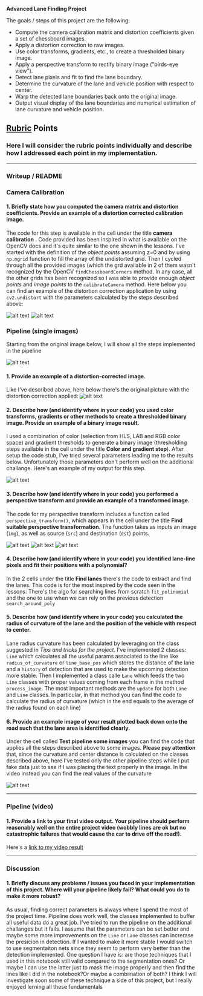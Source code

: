 **Advanced Lane Finding Project**

The goals / steps of this project are the following:

* Compute the camera calibration matrix and distortion coefficients given a set of chessboard images.
* Apply a distortion correction to raw images.
* Use color transforms, gradients, etc., to create a thresholded binary image.
* Apply a perspective transform to rectify binary image ("birds-eye view").
* Detect lane pixels and fit to find the lane boundary.
* Determine the curvature of the lane and vehicle position with respect to center.
* Warp the detected lane boundaries back onto the original image.
* Output visual display of the lane boundaries and numerical estimation of lane curvature and vehicle position.

[//]: # (Image References)

[image0]: ./camera_cal/calibration1.jpg "Original"
[image1]: ./output_images/undistort_0.png "Undistorted"
[image2]: ./test_images/test1.jpg "Original Image of road"
[image7]: ./output_images/undistort_road_0.png "Undistorted Image of road"
[image8]: ./output_images/color_grad_road_1.png "Binary Image of road from gradient and color filtering "
[image9]: ./output_images/orig_road_0.png "Undistorted Image of road"
[image10]: ./output_images/orig_road_lines0.png "Lines overlay on undistorted image"
[image11]: ./output_images/orig_road_warped0.png "warped image"
[image12]: ./output_images/complete_pipeline_road_0.png "Complete pipeline Example (radius calculation here is fake..check the video)"

[video1]: ./test_videos_output/project_video.mp4 "Video"

## [Rubric](https://review.udacity.com/#!/rubrics/571/view) Points

### Here I will consider the rubric points individually and describe how I addressed each point in my implementation.  

---

### Writeup / README


### Camera Calibration

#### 1. Briefly state how you computed the camera matrix and distortion coefficients. Provide an example of a distortion corrected calibration image.

The code for this step is available in the cell under the title **camera calibration** . Code provided has been inspired in what is available on the OpenCV docs and it's quite similar to the one shown in the lessons. I've started with the definition of the *object points* assuming z=0 and by using `np.mgrid` function to fill the array of the undistorted grid. Then I cycled through all the provided images (which the grd available in 2 of them wasn't recognized by the OpenCV `findChessboardCorners` method. In any case, all the other grids has been recognized so I was able to provide enough *object points* and *image points* to the `calibrateCamera` method. Here below you can find an example of the distortion correction application by using `cv2.undistort` with the parameters calculated by the steps described above:

![alt text][image0]
![alt text][image1]

### Pipeline (single images)

Starting from the original image below, I will show all the steps implemented in the pipeline

![alt text][image2]

#### 1. Provide an example of a distortion-corrected image.

Like I've described above, here below there's the original picture with the distortion correction applied:
![alt text][image7]

#### 2. Describe how (and identify where in your code) you used color transforms, gradients or other methods to create a thresholded binary image.  Provide an example of a binary image result.

I used a combination of color (selection from HLS, LAB and RGB color space) and gradient thresholds to generate a binary image (thresholding steps available in the cell under the title **Color and gradient step**).  After setup the code stub, I've tried several parameters leading me to the results below. Unfortunately those parameters don't perform well on the additional challange. Here's an example of my output for this step.

![alt text][image8]

#### 3. Describe how (and identify where in your code) you performed a perspective transform and provide an example of a transformed image.

The code for my perspective transform includes a function called `perspective_transform()`, which appears in the cell under the title **Find suitable perspective transformation**.  The function takes as inputs an image (`img`), as well as source (`src`) and destination (`dst`) points.  

![alt text][image9]
![alt text][image10]
![alt text][image11]

#### 4. Describe how (and identify where in your code) you identified lane-line pixels and fit their positions with a polynomial?

In the 2 cells under the title **Find lanes** there's the code to extract and find the lanes. This code is for the most inspired by the code seen in the lessons: There's the algo for searching lines from scratch `fit_polinomial` and the one to use when we can rely on the previous detection `search_around_poly`


#### 5. Describe how (and identify where in your code) you calculated the radius of curvature of the lane and the position of the vehicle with respect to center.

Lane radius curvature has been calculated by leveraging on the class suggested in *Tips and tricks for the project*. I've implemented 2 classes: `Line` which calculates all the useful params associated to the line like `radius_of_curvature` or `line_base_pos` which stores the distance of the lane and a `history` of detection that are used to make the upcoming detection more stable. Then I implemented a class calle `Lane` which feeds the two `Line` classes with proper values coming from each frame in the method `process_image`. The most important methods are the `update` for both `Lane` and `Line` classes. In particular, in that method you can find the code to calculate the radius of curvature (which in the end equals to the average of the radius found on each line)

#### 6. Provide an example image of your result plotted back down onto the road such that the lane area is identified clearly.

Under the cell called **Test pipeline  some images** you can find the code that applies all the steps described above to some images. **Please pay attention** that, since the curvature and center distance is calculated on the classes described above, here I've tested only the other pipeline steps while I put fake data just to see if I was placing the text properly in the image. In the video instead you can find the real values of the curvature

![alt text][image12]

---

### Pipeline (video)

#### 1. Provide a link to your final video output.  Your pipeline should perform reasonably well on the entire project video (wobbly lines are ok but no catastrophic failures that would cause the car to drive off the road!).

Here's a [link to my video result](./project_video.mp4)

---

### Discussion

#### 1. Briefly discuss any problems / issues you faced in your implementation of this project.  Where will your pipeline likely fail?  What could you do to make it more robust?

As usual, finding correct parameters is always where I spend the most of the project time. Pipeline does work well, the classes implemented to buffer all useful data do a great job. I've tried to run the pipeline on the additional challanges but it fails. I assume that the parameters can be set better and maybe some more improvements on the  `Line` or `Lane` classes can increrase the presicion in detection. If I wanted to make it more stable I would switch to use segmentaiton nets since they seem to perform very better than the detection implemented. One question I have is: are those techniques that I used in this notebook still valid compared to the segmentation ones? Or maybe I can use the latter just to mask the image properly and then find the lines like I did in the notebook?Or maybe a combiination of both? I think I will investigate soon some of these technique a side of this project, but I really enjoyed lerning all these fundamentals
